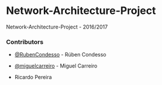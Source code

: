 # Network-Architecture-Project
Network-Architecture-Project - 2016/2017

### Contributors

- [@RubenCondesso](https://github.com/RubenCondesso) - Rúben Condesso

- [@miguelcarreiro](https://github.com/miguelcarreiro) - Miguel Carreiro

- Ricardo Pereira
